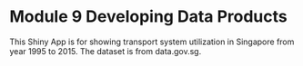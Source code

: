 # Module 9 Developing Data Products

This Shiny App is for showing transport system utilization in Singapore from year 1995 to 2015. The dataset is from data.gov.sg.

